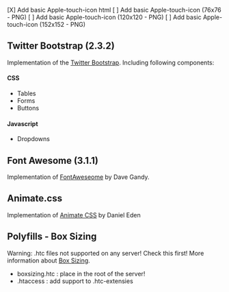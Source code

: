 [X] Add basic Apple-touch-icon html
[ ] Add basic Apple-touch-icon (76x76 - PNG)
[ ] Add basic Apple-touch-icon (120x120 - PNG)
[ ] Add basic Apple-touch-icon (152x152 - PNG)

## Twitter Bootstrap (2.3.2)
Implementation of the [Twitter Bootstrap](http://getbootstrap.com/2.3.2/).
Including following components:

#### CSS
* Tables
* Forms
* Buttons

#### Javascript
* Dropdowns

## Font Awesome (3.1.1)
Implementation of [FontAweseome](http://fortawesome.github.io/Font-Awesome/3.2.1/icons/) by Dave Gandy.

## Animate.css
Implementation of [Animate CSS](https://github.com/daneden/animate.css) by Daniel Eden

## Polyfills - Box Sizing
Warning: .htc files not supported on any server! Check this first! More information about [Box Sizing](http://github.com/Schepp/box-sizing-polyfill/).

* boxsizing.htc : place in the root of the server!
* .htaccess 	: add support to .htc-extensies
